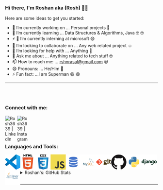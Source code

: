 ### Hi there, I'm Roshan aka (Rosh) 👋:nerd_face:	

Here are some ideas to get you started:

- 🔭 I’m currently working on ... Personal projects :star_struck:
- 🌱 I’m currently learning ... Data Structures & Algorithms, Java :nerd_face: :nerd_face:
- ⚡ :star_struck: I’m currently interning at microsoft 😄
- 👯 I’m looking to collaborate on ... Any web related project :relaxed:
- 🤔 I’m looking for help with ... Anything :lying_face:
- 💬 Ask me about ... Anything related to tech stuff :nerd_face:	
- 📫 How to reach me: ... rshnrasal@gmail.com :sleepy:
- 😄 Pronouns: ... He/Him :hugs:
- ⚡ Fun fact: ...I am Superman :laughing:
:satisfied:
---
<br />
<br />

### Connect with me:

<a href="https://www.linkedin.com/in/roshan-rasal-792a79184/"><img align="left" alt="Rosh3639 | LinkedIn" width="40px" src="https://cdn.jsdelivr.net/npm/simple-icons@v3/icons/linkedin.svg" /></img></a>

<a href="#"><img align="left" alt="Rosh3639 | Instagram" width="40px" src="https://cdn.jsdelivr.net/npm/simple-icons@v3/icons/instagram.svg" /></a>

<br />

<br />
<br />
<br />

### Languages and Tools:

<img align="left" alt="Visual Studio Code" width="50px" src="https://raw.githubusercontent.com/github/explore/80688e429a7d4ef2fca1e82350fe8e3517d3494d/topics/visual-studio-code/visual-studio-code.png" />
<img align="left" alt="HTML5" width="50px" src="https://raw.githubusercontent.com/github/explore/80688e429a7d4ef2fca1e82350fe8e3517d3494d/topics/html/html.png" />
<img align="left" alt="CSS3" width="50px" src="https://raw.githubusercontent.com/github/explore/80688e429a7d4ef2fca1e82350fe8e3517d3494d/topics/css/css.png" />
<img align="left" alt="JavaScript" width="50px" src="https://raw.githubusercontent.com/github/explore/80688e429a7d4ef2fca1e82350fe8e3517d3494d/topics/javascript/javascript.png" />
<!-- <img align="left" alt="React" width="26px" src="https://raw.githubusercontent.com/github/explore/80688e429a7d4ef2fca1e82350fe8e3517d3494d/topics/react/react.png" /> -->
<img align="left" alt="SQL" width="50px" src="https://raw.githubusercontent.com/github/explore/80688e429a7d4ef2fca1e82350fe8e3517d3494d/topics/sql/sql.png" />
<img align="left" alt="MySQL" width="50px" src="https://raw.githubusercontent.com/github/explore/80688e429a7d4ef2fca1e82350fe8e3517d3494d/topics/mysql/mysql.png" />
<img align="left" alt="Git" width="50px" src="https://raw.githubusercontent.com/github/explore/80688e429a7d4ef2fca1e82350fe8e3517d3494d/topics/git/git.png" />
<img align="left" alt="GitHub" width="50px" src="https://raw.githubusercontent.com/github/explore/78df643247d429f6cc873026c0622819ad797942/topics/github/github.png" />
<img align="left" alt="Python" width="50px" src="https://raw.githubusercontent.com/github/explore/78df643247d429f6cc873026c0622819ad797942/topics/python/python.png" />
<img align="left" alt="Django" width="50px" src="https://raw.githubusercontent.com/github/explore/78df643247d429f6cc873026c0622819ad797942/topics/django/django.png" />
<img align="left" alt="Java" width="50px" src="https://raw.githubusercontent.com/github/explore/78df643247d429f6cc873026c0622819ad797942/topics/java/java.png" />





<br />
<br />
<br />
<details>
  <summary>Roshan's: GitHub Stats</summary>

  
  
  [![My GitHub Stats](https://github-readme-stats.vercel.app/api/?username=rosh3639&count_private=true&theme=tokyonight&showicons=true)]()
  <br />
  [![My GitHub Language Stats](https://github-readme-stats.vercel.app/api/top-langs/?username=rosh3639&langs_count=5&theme=tokyonight)]()

</details>
<br />

---
<br />
<br />


